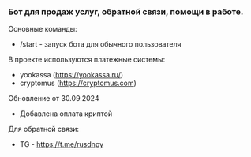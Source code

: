 ### Бот для продаж услуг, обратной связи, помощи в работе.

Основные команды:

* /start - запуск бота для обычного пользователя

В проекте используются платежные системы:

* yookassa (https://yookassa.ru/)
* cryptomus (https://cryptomus.com)

Обновление от 30.09.2024

* Добавлена оплата криптой


Для обратной связи:

* TG - https://t.me/rusdnpy